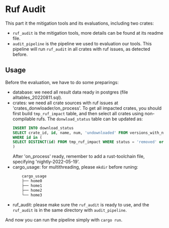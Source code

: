 # Ruf Audit

This part it the mitigation tools and its evaluations, including two crates:
- `ruf_audit` is the mitigation tools, more details can be found at its readme file.
- `audit_pipeline` is the pipeline we used to evaluation our tools. This pipeline will run `ruf_audit` in all crates with ruf issues, as detected before.


## Usage

Before the evaluation, we have to do some preparings:
- database: we need all result data ready in postgres (file alltables_20220811.sql).
- crates: we need all crate sources with ruf issues at 'crates_donwloader/on_process'. To get all impacted crates, you should first build `tmp_ruf_impact` table,  and then select all crates using non-compilable rufs. The `donwload_status` table can be updated as:
    ```sql
    INSERT INTO download_status
    SELECT crate_id, id, name, num, 'undownloaded' FROM versions_with_name
    WHERE id in (
    SELECT DISTINCT(id) FROM tmp_ruf_impact WHERE status = 'removed' or status = 'unknown' 
    )
    ```
    After 'on_process' ready, remember to add a rust-toolchain file, specifying 'nightly-2022-05-19'.
- cargo_usage: for multithreading, please `mkdir` before runing:
    ```sh
        cargo_usage
        ├── home0
        ├── home1
        ├── home2
        └── home3
    ```
- ruf_audit: please make sure the `ruf_audit` is ready to use, and the `ruf_audit` is in the same directory with `audit_pipeline`.

And now you can run the pipeline simply with `cargo run`.